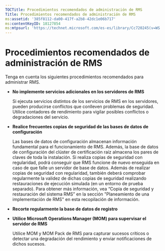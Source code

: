 ```yaml
---
TOCTitle: Procedimientos recomendados de administración de RMS
Title: Procedimientos recomendados de administración de RMS
ms:assetid: '385f8112-da00-417f-a2b8-42dc1e06b717'
ms:contentKeyID: 18127854
ms:mtpsurl: 'https://technet.microsoft.com/es-es/library/Cc720245(v=WS.10)'
---
```


Procedimientos recomendados de administración de RMS
====================================================

Tenga en cuenta los siguientes procedimientos recomendados para administrar RMS.

-   **No implemente servicios adicionales en los servidores de RMS**

    Si ejecuta servicios distintos de los servicios de RMS en los servidores, pueden producirse conflictos que conlleven problemas de seguridad. Utilice contadores de rendimiento para vigilar posibles conflictos o degradaciones del servicio.
-   **Realice frecuentes copias de seguridad de las bases de datos de configuración**

    Las bases de datos de configuración almacenan información fundamental para el funcionamiento de RMS. Además, la base de datos de configuración del clúster de certificación raíz almacena los pares de claves de toda la instalación. Si realiza copias de seguridad con regularidad, podrá conseguir que RMS funcione de nuevo enseguida en caso de que falle un servidor de base de datos. Además de realizar copias de seguridad con regularidad, también deberá comprobar regularmente la validez de dichas copias de seguridad realizando restauraciones de ejecución simulada (en un entorno de prueba separado). Para obtener más información, vea “Copia de seguridad y restauración del sistema RMS” en la sección "Planeamiento de una implementación de RMS" en esta recopilación de información.

-   **Recorte regularmente la base de datos de registro**

-   **Utilice Microsoft Operations Manager (MOM) para supervisar el servidor de RMS**

    Utilice MOM y MOM Pack de RMS para capturar sucesos críticos o detectar una degradación del rendimiento y enviar notificaciones de dichos sucesos.
